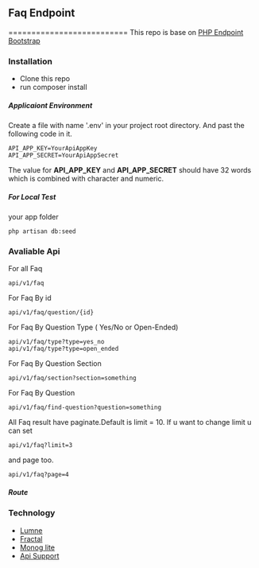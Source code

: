## Faq Endpoint
==========================
This repo is base on [PHP Endpoint Bootstrap](https://github.com/MyanmarAPI/php-endpoint-bootstrap)

### Installation

- Clone this repo
- run composer install

##### Applicaiont Environment

Create a file with name '.env' in your project root directory. And past the 
following code in it.

	API_APP_KEY=YourApiAppKey
	API_APP_SECRET=YourApiAppSecret

The value for **API_APP_KEY** and **API_APP_SECRET** should have 32 words which is combined with character 
and numeric.

##### For Local Test 

your app folder
 
	php artisan db:seed

### Avaliable Api 
	
For all Faq

	api/v1/faq

For Faq By id

	api/v1/faq/question/{id}

For Faq By Question Type ( Yes/No or Open-Ended)

	api/v1/faq/type?type=yes_no
	api/v1/faq/type?type=open_ended

For Faq By Question Section

	api/v1/faq/section?section=something

For Faq By Question

	api/v1/faq/find-question?question=something

All Faq result have paginate.Default is limit = 10. If u want to change limit u can set 

	api/v1/faq?limit=3

and page too.

	api/v1/faq?page=4


##### Route



### Technology

- [Lumne](http://lumen.laravel.com/) <Micro Framework from Larave>
- [Fractal](http://fractal.thephpleague.com/) <Composer package for REST API>
- [Monog lite](https://github.com/hexcores/mongo-lite) <Composer package for mongodb>
- [Api Support](https://github.com/hexcores/api-support)

